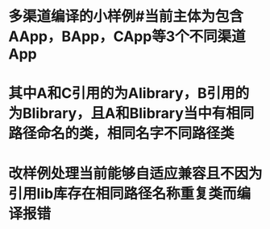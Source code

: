 # 多渠道编译的小样例#当前主体为包含AApp，BApp，CApp等3个不同渠道App

# 其中A和C引用的为Alibrary，B引用的为Blibrary，且A和Blibrary当中有相同路径命名的类，相同名字不同路径类

# 改样例处理当前能够自适应兼容且不因为引用lib库存在相同路径名称重复类而编译报错


